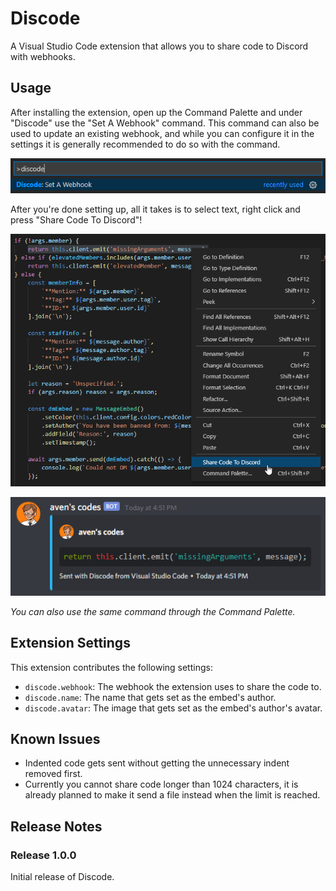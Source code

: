 # Discode

A Visual Studio Code extension that allows you to share code to Discord with webhooks.

## Usage

After installing the extension, open up the Command Palette and under "Discode" use the "Set A Webhook" command.
This command can also be used to update an existing webhook, and while you can configure it in the settings it is generally recommended to do so with the command.

![settingUp](images/settingUp.png)

After you're done setting up, all it takes is to select text, right click and press "Share Code To Discord"!

![usage](images/usage.png)

![result](images/result.png)

*You can also use the same command through the Command Palette.*

## Extension Settings

This extension contributes the following settings:

* `discode.webhook`: The webhook the extension uses to share the code to.
* `discode.name`: The name that gets set as the embed's author.
* `discode.avatar`: The image that gets set as the embed's author's avatar.

## Known Issues

* Indented code gets sent without getting the unnecessary indent removed first.
* Currently you cannot share code longer than 1024 characters, it is already planned to make it send a file instead when the limit is reached.

## Release Notes

### Release 1.0.0

Initial release of Discode.

